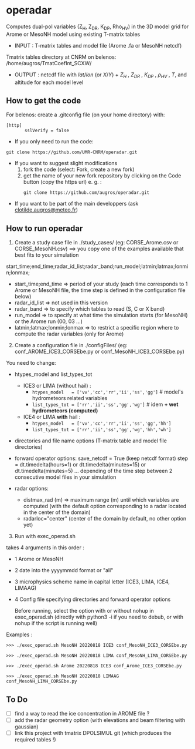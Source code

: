 # operadar
Computes dual-pol variables (Z<sub>H</sub>, Z<sub>DR</sub>, K<sub>DP</sub>, Rho<sub>HV</sub>) in the 3D model grid for Arome or MesoNH model using existing T-matrix tables
* INPUT  : T-matrix tables and model file (Arome .fa or MesoNH netcdf)
  
Tmatrix tables directory at CNRM on belenos:  /home/augros/TmatCoefInt_SCXW/
* OUTPUT : netcdf file with $lat/lon$ (or $X/Y$) + $Z_{H}$ , $Z_{DR}$ , $K_{DP}$ , $\rho_{HV}$ , $T$, and altitude for each model level

## How to get the code
For belenos: 
create a .gitconfig file (on your home directory) with:

```
[http]
       sslVerify = false
```

* If you only need to run the code:
```
git clone https://github.com/UMR-CNRM/operadar.git
```

* If you want to suggest slight modifications
  1. fork the code (select: Fork, create a new fork)
  2. get the name of your new fork repository by clicking on the Code button (copy the https url) 
     e. g. :
     ```
     git clone https://github.com/augros/operadar.git 
     ```
* If you want to be part of the main developpers (ask clotilde.augros@meteo.fr)


## How to run operadar
1) Create a study case file in ./study_cases/  (eg: CORSE_Arome.csv or CORSE_MesoNH.csv)
   ==> you copy one of the examples available that best fits to your simulation

 start_time;end_time;radar_id_list;radar_band;run_model;latmin;latmax;lonmin;lonmax;

* start_time;end_time => period of your study (each time corresponds to 1 Arome or MesoNH file, the time step is defined in the configuration file below)
* radar_id_list => not used in this version 
* radar_band => to specify which tables to read (S, C or X band)
* run_model => to specify at what time the simulation starts (for MesoNH) or the Arome run (00, 03 ...)
* latmin;latmax;lonmin;lonmax => to restrict a specific region where to compute the radar variables (only for Arome)
        
2) Create a configuration file in ./configFiles/ (eg: conf_AROME_ICE3_CORSEbe.py or conf_MesoNH_ICE3_CORSEbe.py)

You need to change:
* htypes_model and list_types_tot

   - ICE3 or LIMA (without hail) :
     - `htypes_model   = ['vv','cc','rr','ii','ss','gg']` # model's hydrometeors related variables
     - `list_types_tot = ['rr','ii','ss','gg','wg']`    # idem **+ wet hydrometeors (computed)**
   - ICE4 or LIMA **with** hail :
     - `htypes_model   = ['vv','cc','rr','ii','ss','gg','hh']`
     - `list_types_tot = ['rr','ii','ss','gg','wg','hh','wh']`
* directories and file name options (T-matrix table and model file directories)
* forward operator options:
  save_netcdf = True (keep netcdf format)
  step = dt.timedelta(hours=1) or dt.timedelta(minutes=15) or dt.timedelta(minutes=5) ... depending of the time step between 2 consecutive model files in your simulation
* radar options:
   * distmax_rad (m) => maximum range (m) until which variables are computed (with the default option corresponding to a radar located in the center of the domain)
   * radarloc="center" (center of the domain by default, no other option yet)

3) Run with exec_operad.sh
   
takes 4 arguments in this order :
- 1 Arome or MesoNH
- 2 date into the yyyymmdd format or "all"
- 3 microphysics scheme name in capital letter (ICE3, LIMA, ICE4, LIMAAG)
- 4 Config file specifying directories and forward operator options

  Before running, select the option with or without nohup in exec_operad.sh (directly with python3 -i if you need to debub, or with nohup if the script is running well)

Examples :

   `>>> ./exec_operad.sh MesoNH 20220818 ICE3 conf_MesoNH_ICE3_CORSEbe.py`
   
   `>>> ./exec_operad.sh MesoNH 20220818 LIMA conf_MesoNH_LIMA_CORSEbe.py`
   
   `>>> ./exec_operad.sh Arome 20220818 ICE3 conf_Arome_ICE3_CORSEbe.py`

   `>>> ./exec_operad.sh MesoNH 20220818 LIMAAG conf_MesoNH_LIMH_CORSEbe.py`

## To Do
- [ ] find a way to read the ice concentration in AROME file ?
- [ ] add the radar geometry option (with elevations and beam filtering with gaussian)
- [ ] link this project with tmatrix DPOLSIMUL git (which produces the required tables !)
